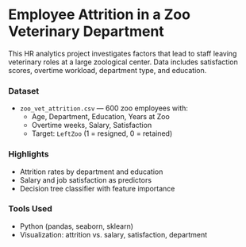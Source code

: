 # Employee Attrition in a Zoo Veterinary Department

This HR analytics project investigates factors that lead to staff leaving veterinary roles at a large zoological center. Data includes satisfaction scores, overtime workload, department type, and education.

### Dataset

- `zoo_vet_attrition.csv` — 600 zoo employees with:
  - Age, Department, Education, Years at Zoo
  - Overtime weeks, Salary, Satisfaction
  - Target: `LeftZoo` (1 = resigned, 0 = retained)

### Highlights

- Attrition rates by department and education
- Salary and job satisfaction as predictors
- Decision tree classifier with feature importance

### Tools Used

- Python (pandas, seaborn, sklearn)
- Visualization: attrition vs. salary, satisfaction, department
